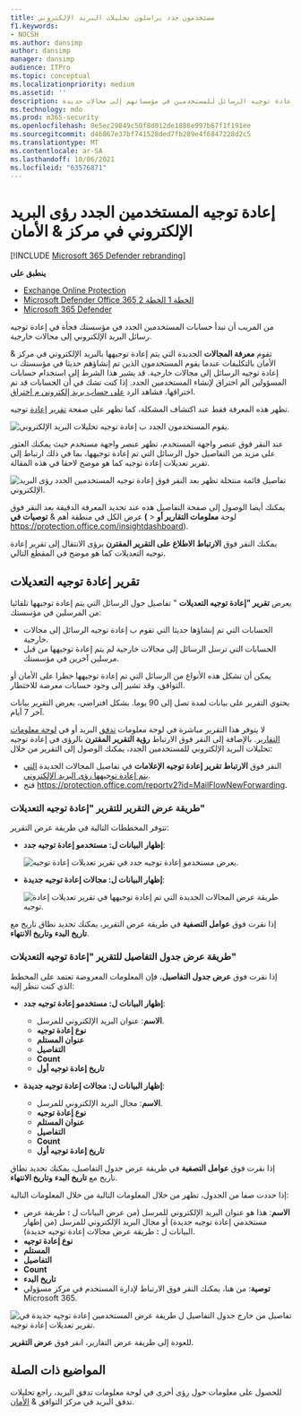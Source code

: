 ```yaml
---
title: مستخدمون جدد يراسلون تحليلات البريد الإلكتروني
f1.keywords:
- NOCSH
ms.author: dansimp
author: dansimp
manager: dansimp
audience: ITPro
ms.topic: conceptual
ms.localizationpriority: medium
ms.assetid: ''
description: يمكن للمسؤولين معرفة كيفية استخدام معلومات المستخدمين الجدد حول إعادة توجيه البريد الإلكتروني في مركز التوافق & الأمان للتحقق من وقت إعادة توجيه الرسائل للمستخدمين في مؤسساتهم إلى مجالات جديدة.
ms.technology: mdo
ms.prod: m365-security
ms.openlocfilehash: 0e5ec29849c50f8d012de1886e997b67f1f191ee
ms.sourcegitcommit: d4b867e37bf741528ded7fb289e4f6847228d2c5
ms.translationtype: MT
ms.contentlocale: ar-SA
ms.lasthandoff: 10/06/2021
ms.locfileid: "63576871"
---
```

# <a name="new-users-forwarding-email-insight-in-the-security--compliance-center"></a>إعادة توجيه المستخدمين الجدد رؤى البريد الإلكتروني في مركز & الأمان

[!INCLUDE [Microsoft 365 Defender rebranding](../includes/microsoft-defender-for-office.md)]

**ينطبق على**
- [Exchange Online Protection](exchange-online-protection-overview.md)
- [Microsoft Defender Office 365 الخطة 1 الخطة 2](defender-for-office-365.md)
- [Microsoft 365 Defender](../defender/microsoft-365-defender.md)

من المريب أن تبدأ حسابات المستخدمين الجدد في مؤسستك فجأة في إعادة توجيه رسائل البريد الإلكتروني إلى مجالات خارجية.

تقوم **معرفة المجالات** الجديدة التي يتم إعادة توجيهها بالبريد الإلكتروني [](https://protection.office.com) في مركز & الأمان بالتكليفات عندما يقوم المستخدمون الذين تم إنشاؤهم حديثا في مؤسستك ب إعادة توجيه الرسائل إلى مجالات خارجية. قد يشير هذا الشرط إلى استخدام حسابات المسؤولين الم اختراق لإنشاء المستخدمين الجدد. إذا كنت تشك في أن الحسابات قد تم اختراقها، فشاهد الرد [على حساب بريد إلكتروني م اختراق](responding-to-a-compromised-email-account.md).

تظهر هذه المعرفة فقط عند اكتشاف المشكلة، كما تظهر على صفحة [تقرير إعادة](view-mail-flow-reports.md#forwarding-report) توجيه.

![يقوم المستخدمون الجدد ب إعادة توجيه تحليلات البريد الإلكتروني.](../../media/mfi-new-users-forwarding-email.png)

عند النقر فوق عنصر واجهة المستخدم، تظهر عنصر واجهة مستخدم حيث يمكنك العثور على مزيد من التفاصيل حول الرسائل التي تم إعادة توجيهها، بما في ذلك ارتباط [](#forwarding-modifications-report) إلى تقرير تعديلات إعادة توجيه كما هو موضح لاحقا في هذه المقالة.

![تفاصيل قائمة منتحلة تظهر بعد النقر فوق إعادة توجيه المستخدمين الجدد رؤى البريد الإلكتروني.](../../media/mfi-new-users-forwarding-email-details.png)

يمكنك أيضا الوصول إلى صفحة التفاصيل هذه عند تحديد المعرفة الدقيقة بعد النقر فوق عرض الكل في  منطقة أهم & **توصيات** **في (** \> لوحة **معلومات التقارير أو** <https://protection.office.com/insightdashboard>).

يمكنك النقر فوق **الارتباط الاطلاع على التقرير المقترن** برؤى الانتقال إلى تقرير إعادة توجيه  التعديلات كما هو موضح في المقطع التالي.

## <a name="forwarding-modifications-report"></a>تقرير إعادة توجيه التعديلات

يعرض **تقرير "إعادة توجيه التعديلات** " تفاصيل حول الرسائل التي يتم إعادة توجيهها تلقائيا من المرسلين في مؤسستك:

- الحسابات التي تم إنشاؤها حديثا التي تقوم ب إعادة توجيه الرسائل إلى مجالات خارجية.
- الحسابات التي ترسل الرسائل إلى مجالات خارجية لم يتم إعادة توجيهها من قبل مرسلين آخرين في مؤسستك.

يمكن أن تشكل هذه الأنواع من الرسائل التي تم إعادة توجيهها خطرا على الأمان أو التوافق، وقد تشير إلى وجود حسابات معرضة للاختطار.

يحتوي التقرير على بيانات لمدة تصل إلى 90 يوما. بشكل افتراضي، يعرض التقرير بيانات آخر 7 أيام.

لا يتوفر هذا التقرير مباشرة في لوحة معلومات [تدفق](mail-flow-insights-v2.md) البريد أو في [لوحة معلومات التقارير](view-mail-flow-reports.md). بالإضافة إلى النقر فوق الارتباط **رؤية التقرير المقترن** بالرؤى في إعادة توجيه تحليلات البريد  الإلكتروني للمستخدمين الجدد، يمكنك الوصول إلى التقرير من خلال:

- النقر فوق **الارتباط تقرير إعادة توجيه الإعلامات** في تفاصيل المجالات الجديدة [التي يتم إعادة توجيهها رؤى البريد الإلكتروني](mfi-new-domains-being-forwarded-email.md).
- فتح <https://protection.office.com/reportv2?id=MailFlowNewForwarding>.

### <a name="report-view-for-the-forwarding-modifications-report"></a>طريقة عرض التقرير للتقرير "إعادة توجيه التعديلات"

تتوفر المخططات التالية في طريقة عرض التقرير:

- **إظهار البيانات ل: مستخدمو إعادة توجيه جدد**:

  ![يعرض مستخدمو إعادة توجيه جدد في تقرير تعديلات إعادة توجيه.](../../media/forwarding-modifications-report-new-forwarding-users.png)

- **إظهار البيانات ل: مجالات إعادة توجيه جديدة**:

  ![طريقة عرض المجالات الجديدة التي تم إعادة توجيهها في تقرير تعديلات إعادة توجيه.](../../media/forwarding-modifications-report-new-forwarded-domains.png)

إذا نقرت فوق **عوامل التصفية** في طريقة عرض التقرير، يمكنك تحديد نطاق تاريخ مع **تاريخ البدء** **وتاريخ الانتهاء**.

### <a name="details-table-view-for-the-forwarding-modifications-report"></a>طريقة عرض جدول التفاصيل للتقرير "إعادة توجيه التعديلات"

إذا نقرت فوق **عرض جدول التفاصيل**، فإن المعلومات المعروضة تعتمد على المخطط الذي كنت تنظر إليه:

- **إظهار البيانات ل: مستخدمو إعادة توجيه جدد**:

  - **الاسم**: عنوان البريد الإلكتروني للمرسل.
  - **نوع إعادة توجيه**
  - **عنوان المستلم**
  - **التفاصيل**
  - **Count**
  - **تاريخ إعادة توجيه أول**

- **إظهار البيانات ل: مجالات إعادة توجيه جديدة**:

  - **الاسم**: مجال البريد الإلكتروني للمرسل.
  - **نوع إعادة توجيه**
  - **عنوان المستلم**
  - **التفاصيل**
  - **Count**
  - **تاريخ إعادة توجيه أول**

إذا نقرت فوق **عوامل التصفية** في طريقة عرض جدول التفاصيل، يمكنك تحديد نطاق تاريخ مع **تاريخ البدء** **وتاريخ الانتهاء**.

إذا حددت صفا من الجدول، تظهر من خلال  المعلومات التالية من خلال المعلومات التالية:

- **الاسم**: هذا هو عنوان البريد الإلكتروني للمرسل (من عرض البيانات ل **:** طريقة عرض مستخدمي إعادة توجيه جديدة) أو مجال البريد الإلكتروني للمرسل (من إظهار البيانات ل **:** طريقة عرض مجالات إعادة توجيه جديدة).
- **نوع إعادة توجيه**
- **المستلم**
- **التفاصيل**
- **Count**
- **تاريخ البدء**
- **توصية**: من هنا، يمكنك النقر فوق الارتباط لإدارة المستخدم في مركز مسؤولي Microsoft 365.

![تفاصيل من خارج جدول التفاصيل ل طريقة عرض المستخدمين إعادة توجيه جديدة في تقرير تعديلات إعادة توجيه.](../../media/mfi-forwarding-modifications-report-new-forwarding-users-view-details-table-details.png)

للعودة إلى طريقة عرض التقارير، انقر فوق **عرض التقرير**.

## <a name="related-topics"></a>المواضيع ذات الصلة

للحصول على معلومات حول رؤى أخرى في لوحة معلومات تدفق البريد، راجع تحليلات تدفق البريد في مركز التوافق & [الأمان](mail-flow-insights-v2.md).

